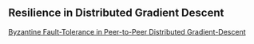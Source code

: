## Resilience in Distributed Gradient Descent

[Byzantine Fault-Tolerance in Peer-to-Peer Distributed Gradient-Descent](https://arxiv.org/pdf/2101.12316.pdf)


